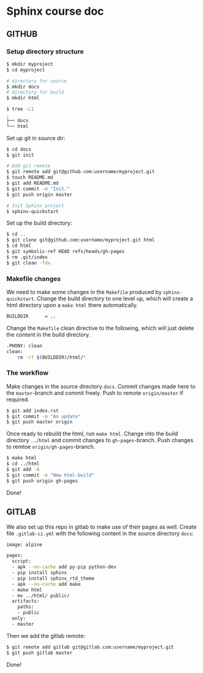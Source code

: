 Sphinx course doc
===========

## GITHUB

### Setup directory structure

```bash
$ mkdir myproject
$ cd myproject

# directory for source
$ mkdir docs
# directory for build
$ mkdir html

$ tree -L1
.
├── docs
└── html
```

Set up git in source dir:

```bash
$ cd docs
$ git init

# Add git remote
$ git remote add git@github.com:username/myproject.git
$ touch README.md
$ git add README.md
$ git commit -m "Init."
$ git push origin master

# Init Sphinx project
$ sphinx-quickstart
```

Set up the build directory:

```bash
$ cd ..
$ git clone git@github.com:username/myproject.git html
$ cd html
$ git symbolic-ref HEAD refs/heads/gh-pages
$ rm .git/index
$ git clean -fdx
```

### Makefile changes

We need to make some changes in the `Makefile` produced by `sphinx-quickstart`.
Change the build directory to one level up, which will create a html directory
upon a `make html` there automatically.

```bash
BUILDDIR      = ..
```

Change the `Makefile` clean directive to the following, which will just delete
the content in the build directory.

```bash
.PHONY: clean
clean:
    rm -rf $(BUILDDIR)/html/*
```

### The workflow

Make changes in the source directory `docs`. Commit changes made here to the
`master`-branch and commit freely. Push to remote `origin/master` if required.

```bash
$ git add index.rst
$ git commit -m "An update"
$ git push master origin
```

Once ready to rebuild the html, run `make html`. Change into the build directory
`../html` and commit changes to `gh-pages`-branch. Push changes to remtoe `origin/gh-pages`-branch.

```bash
$ make html
$ cd ../html
$ git add -A
$ git commit -m "New html-build"
$ git push origin gh-pages
```

Done!

## GITLAB

We also set up this repo in gitlab to make use of their pages as well. Create file `.gitlab-ci.yml` with the following content in the source directory `docs`:

```bash
image: alpine

pages:
  script:
  - apk --no-cache add py-pip python-dev
  - pip install sphinx
  - pip install sphinx_rtd_theme
  - apk --no-cache add make
  - make html
  - mv ../html/ public/
  artifacts:
    paths:
    - public
  only:
  - master
```

Then we add the gitlab remote:

```bash
$ git remote add gitlab git@gitlab.com:username/myproject.git
$ git push gitlab master
```

Done!


